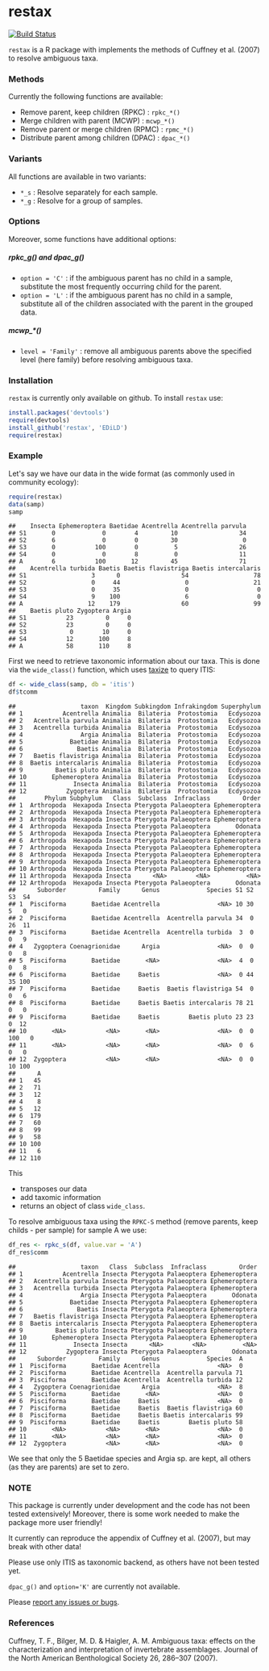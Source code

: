 restax
=============


[![Build Status](https://travis-ci.org/EDiLD/restax.png)](https://travis-ci.org/EDiLD/restax)

`restax` is a R package with implements the methods of Cuffney et al. (2007) to
resolve ambiguous taxa.

### Methods
Currently the following functions are available:

+ Remove parent, keep children (RPKC) : `rpkc_*()`
+ Merge children with parent (MCWP) : `mcwp_*()`
+ Remove parent or merge children (RPMC) : `rpmc_*()`
+ Distribute parent among children (DPAC) : `dpac_*()`

### Variants
All functions are available in two variants:

+ `*_s` : Resolve separately for each sample.
+ `*_g` : Resolve for a group of samples.

### Options
Moreover, some functions have additional options:

##### rpkc_g() and dpac_g()
+ `option = 'C'` : if the ambiguous parent has no child in a sample, 
substitute the most frequently occurring child for the parent.
+ `option = 'L'` : if the ambiguous parent has no child in a sample, 
substitute all of the children associated with the parent in the grouped data.

##### mcwp_*()

+ `level = 'Family'` : remove all ambiguous parents above the specified level 
(here family) before resolving ambiguous taxa.

### Installation
`restax` is currently only available on github. To install `restax` use:

```r
install.packages('devtools')
require(devtools)
install_github('restax', 'EDiLD')
require(restax)
```


### Example
Let's say we have our data in the wide format (as commonly used in community ecology):

```r
require(restax)
data(samp)
samp
```

```
##    Insecta Ephemeroptera Baetidae Acentrella Acentrella parvula
## S1       0             0        4         10                 34
## S2       6             0        0         30                  0
## S3       0           100        0          5                 26
## S4       0             0        8          0                 11
## A        6           100       12         45                 71
##    Acentrella turbida Baetis Baetis flavistriga Baetis intercalaris
## S1                  3      0                 54                  78
## S2                  0     44                  0                  21
## S3                  0     35                  0                   0
## S4                  9    100                  6                   0
## A                  12    179                 60                  99
##    Baetis pluto Zygoptera Argia
## S1           23         0     0
## S2           23         0     0
## S3            0        10     0
## S4           12       100     8
## A            58       110     8
```

First we need to retrieve taxonomic information about our taxa. 
This is done via the `wide_class()` function, which uses [taxize](https://github.com/ropensci/taxize) to query ITIS:

```r
df <- wide_class(samp, db = 'itis')
df$tcomm
```

```
##                  taxon  Kingdom Subkingdom Infrakingdom Superphylum
## 1           Acentrella Animalia  Bilateria  Protostomia   Ecdysozoa
## 2   Acentrella parvula Animalia  Bilateria  Protostomia   Ecdysozoa
## 3   Acentrella turbida Animalia  Bilateria  Protostomia   Ecdysozoa
## 4                Argia Animalia  Bilateria  Protostomia   Ecdysozoa
## 5             Baetidae Animalia  Bilateria  Protostomia   Ecdysozoa
## 6               Baetis Animalia  Bilateria  Protostomia   Ecdysozoa
## 7   Baetis flavistriga Animalia  Bilateria  Protostomia   Ecdysozoa
## 8  Baetis intercalaris Animalia  Bilateria  Protostomia   Ecdysozoa
## 9         Baetis pluto Animalia  Bilateria  Protostomia   Ecdysozoa
## 10       Ephemeroptera Animalia  Bilateria  Protostomia   Ecdysozoa
## 11             Insecta Animalia  Bilateria  Protostomia   Ecdysozoa
## 12           Zygoptera Animalia  Bilateria  Protostomia   Ecdysozoa
##        Phylum Subphylum   Class  Subclass  Infraclass         Order
## 1  Arthropoda  Hexapoda Insecta Pterygota Palaeoptera Ephemeroptera
## 2  Arthropoda  Hexapoda Insecta Pterygota Palaeoptera Ephemeroptera
## 3  Arthropoda  Hexapoda Insecta Pterygota Palaeoptera Ephemeroptera
## 4  Arthropoda  Hexapoda Insecta Pterygota Palaeoptera       Odonata
## 5  Arthropoda  Hexapoda Insecta Pterygota Palaeoptera Ephemeroptera
## 6  Arthropoda  Hexapoda Insecta Pterygota Palaeoptera Ephemeroptera
## 7  Arthropoda  Hexapoda Insecta Pterygota Palaeoptera Ephemeroptera
## 8  Arthropoda  Hexapoda Insecta Pterygota Palaeoptera Ephemeroptera
## 9  Arthropoda  Hexapoda Insecta Pterygota Palaeoptera Ephemeroptera
## 10 Arthropoda  Hexapoda Insecta Pterygota Palaeoptera Ephemeroptera
## 11 Arthropoda  Hexapoda Insecta      <NA>        <NA>          <NA>
## 12 Arthropoda  Hexapoda Insecta Pterygota Palaeoptera       Odonata
##      Suborder         Family      Genus             Species S1 S2  S3  S4
## 1  Pisciforma       Baetidae Acentrella                <NA> 10 30   5   0
## 2  Pisciforma       Baetidae Acentrella  Acentrella parvula 34  0  26  11
## 3  Pisciforma       Baetidae Acentrella  Acentrella turbida  3  0   0   9
## 4   Zygoptera Coenagrionidae      Argia                <NA>  0  0   0   8
## 5  Pisciforma       Baetidae       <NA>                <NA>  4  0   0   8
## 6  Pisciforma       Baetidae     Baetis                <NA>  0 44  35 100
## 7  Pisciforma       Baetidae     Baetis  Baetis flavistriga 54  0   0   6
## 8  Pisciforma       Baetidae     Baetis Baetis intercalaris 78 21   0   0
## 9  Pisciforma       Baetidae     Baetis        Baetis pluto 23 23   0  12
## 10       <NA>           <NA>       <NA>                <NA>  0  0 100   0
## 11       <NA>           <NA>       <NA>                <NA>  0  6   0   0
## 12  Zygoptera           <NA>       <NA>                <NA>  0  0  10 100
##      A
## 1   45
## 2   71
## 3   12
## 4    8
## 5   12
## 6  179
## 7   60
## 8   99
## 9   58
## 10 100
## 11   6
## 12 110
```
This
+ transposes our data
+ add taxomic information
+ returns an object of class `wide_class`.

To resolve ambiguous taxa using the `RPKC-S` method (remove parents, keep childs - per sample) for sample A we use:


```r
df_res <- rpkc_s(df, value.var = 'A')
df_res$comm
```

```
##                  taxon   Class  Subclass  Infraclass         Order
## 1           Acentrella Insecta Pterygota Palaeoptera Ephemeroptera
## 2   Acentrella parvula Insecta Pterygota Palaeoptera Ephemeroptera
## 3   Acentrella turbida Insecta Pterygota Palaeoptera Ephemeroptera
## 4                Argia Insecta Pterygota Palaeoptera       Odonata
## 5             Baetidae Insecta Pterygota Palaeoptera Ephemeroptera
## 6               Baetis Insecta Pterygota Palaeoptera Ephemeroptera
## 7   Baetis flavistriga Insecta Pterygota Palaeoptera Ephemeroptera
## 8  Baetis intercalaris Insecta Pterygota Palaeoptera Ephemeroptera
## 9         Baetis pluto Insecta Pterygota Palaeoptera Ephemeroptera
## 10       Ephemeroptera Insecta Pterygota Palaeoptera Ephemeroptera
## 11             Insecta Insecta      <NA>        <NA>          <NA>
## 12           Zygoptera Insecta Pterygota Palaeoptera       Odonata
##      Suborder         Family      Genus             Species  A
## 1  Pisciforma       Baetidae Acentrella                <NA>  0
## 2  Pisciforma       Baetidae Acentrella  Acentrella parvula 71
## 3  Pisciforma       Baetidae Acentrella  Acentrella turbida 12
## 4   Zygoptera Coenagrionidae      Argia                <NA>  8
## 5  Pisciforma       Baetidae       <NA>                <NA>  0
## 6  Pisciforma       Baetidae     Baetis                <NA>  0
## 7  Pisciforma       Baetidae     Baetis  Baetis flavistriga 60
## 8  Pisciforma       Baetidae     Baetis Baetis intercalaris 99
## 9  Pisciforma       Baetidae     Baetis        Baetis pluto 58
## 10       <NA>           <NA>       <NA>                <NA>  0
## 11       <NA>           <NA>       <NA>                <NA>  0
## 12  Zygoptera           <NA>       <NA>                <NA>  0
```
We see that only the 5 Baetidae species and Argia sp. are kept, all others (as they are parents) are set to zero.


### NOTE
This package is currently under development and the code has not been tested extensively!
Moreover, there is some work needed to make the package more user friendly!

It currently can reproduce the appendix of Cuffney et al. (2007), but may break with other data!

Please use only ITIS as taxonomic backend, as others have not been tested yet.

`dpac_g()` and `option='K'` are currently not available.

Please [report any issues or bugs](https://github.com/EDiLD/restax/issues).


### References
Cuffney, T. F., Bilger, M. D. & Haigler, A. M. Ambiguous taxa: effects on the characterization and interpretation of invertebrate assemblages. Journal of the North American Benthological Society 26, 286–307 (2007).
